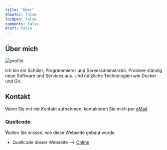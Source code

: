 ```yaml
---
title: "Über"
ShowToc: false
TocOpen: false
comments: false
draft: false
---
```


## Über mich

![profile](/img/profile.png)

Ich bin ein Schüler, Programmierer und Serveradminstrator. Probiere ständig neue Software und Services aus. Und nützliche Technologien wie Docker und Git.

## Kontakt

Wenn Sie mit mir Kontakt aufnehmen, kontakieren Sie mich per [eMail](mailto:mjindra@derchef.email).

### Quellcode

Wollen Sie wissen, wie diese Webseite gebaut wurde.

- Quellcode dieser Webseite --> [Online](https://github.com/MartinJindra/mjindra.eu)
